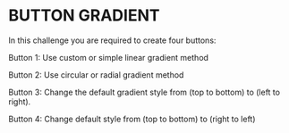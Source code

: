 # BUTTON GRADIENT

In this challenge you are required to create four buttons:

Button 1: Use custom or simple linear gradient method

Button 2: Use circular or radial gradient method

Button 3: Change the default gradient style from (top to bottom) to (left to right). 

Button 4: Change default style from (top to bottom) to (right to left)

